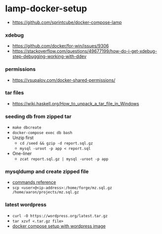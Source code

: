 # lamp-docker-setup

- https://github.com/sprintcube/docker-compose-lamp

### xdebug
- https://github.com/docker/for-win/issues/9306
- https://stackoverflow.com/questions/49677199/how-do-i-get-xdebug-step-debugging-working-with-ddev

### permissions
 - https://vsupalov.com/docker-shared-permissions/

### tar files
 - https://wiki.haskell.org/How_to_unpack_a_tar_file_in_Windows

### seeding db from zipped tar
 - `make dbcreate`
 - `docker-compose exec db bash`
 - Unzip first
   - `cd /seed && gzip -d report.sql.gz`
   - `mysql -uroot -p app < report.sql`
 - One-liner
   - `zcat report.sql.gz | mysql -uroot -p app`

### mysqldump and create zipped file
- [commands reference](https://fixyacloud.wordpress.com/2020/01/26/mysqldump-to-a-tar-gz/)
- `scp <user>@<ip-address>:/home/forge/mz.sql.gz /home/aaron/projects/mz.sql.gz`


### latest wordpress
 - `curl -O https://wordpress.org/latest.tar.gz`
 - `tar xzvf <.tar.gz file>`
 - [docker compose setup with wordpress image](https://mklasen.com/adding-and-using-wp-cli-in-a-docker-compose-setup/)
